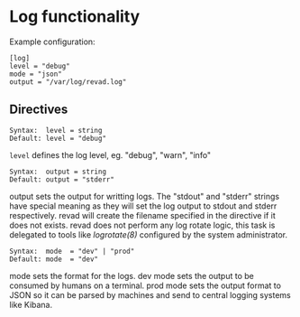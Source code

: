 # Log functionality

Example configuration:

```
[log]
level = "debug"
mode = "json"
output = "/var/log/revad.log"
```

## Directives

```
Syntax:  level = string
Default: level = "debug"
```

`level` defines the log level, eg. "debug", "warn", "info"

```
Syntax:  output = string
Default: output = "stderr"
```

output sets the output for writting logs. The "stdout" and "stderr" strings have special meaning
as they will set the log output to stdout and stderr respectively. revad will create the filename 
specified in the directive if it does not exists. revad does not perform any log rotate logic, this task
is delegated to tools like *logrotate(8)* configured by the system administrator.

```
Syntax:  mode  = "dev" | "prod"
Default: mode  = "dev"
```

mode sets the format for the logs. dev mode sets the output to be consumed by humans on a terminal.
prod mode sets the output format to JSON so it can be parsed by machines and send to central logging systems
like Kibana.

